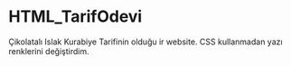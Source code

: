 # HTML_TarifOdevi
Çikolatalı Islak Kurabiye Tarifinin olduğu ir website. CSS kullanmadan yazı renklerini değiştirdim.
